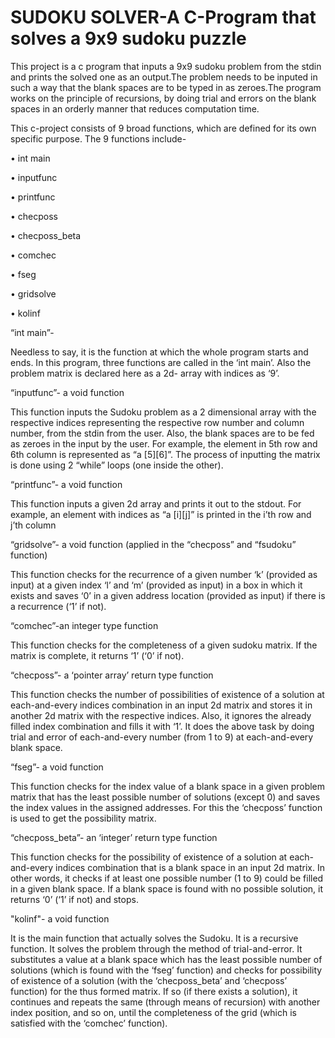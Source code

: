 # SUDOKU SOLVER-A C-Program that solves a 9x9 sudoku puzzle

This project is a c program that inputs a 9x9 sudoku problem from the stdin and prints the solved one as an output.The problem needs to be inputed in such a way that the blank spaces are to be typed in as zeroes.The program works on the principle of recursions, by doing trial and errors on the blank spaces in an orderly manner that reduces computation time.

This c-project consists of 9 broad functions, which are defined for its own specific purpose. The 9 functions include-

•	int main

•	inputfunc

•	printfunc

•	checposs

•	checposs_beta

•	comchec

•	fseg

•	gridsolve

•	kolinf



“int main”-
          
   Needless to say, it is the function at which the whole program starts and ends. In this program, three functions are called in the ‘int main’. Also the problem matrix is declared here as a 2d- array with indices as ‘9’.

“inputfunc”- a void function
           
   This function inputs the Sudoku problem as a 2 dimensional array with the respective indices representing the respective row number and column number, from the stdin from the user. Also, the blank spaces are to be fed as zeroes in the input by the user.  For example, the element in 5th row and 6th column is represented as “a [5][6]”.
        The process of inputting the matrix is done using 2 “while” loops (one inside the other). 
        
“printfunc”- a void function
           
   This function inputs a given 2d array and prints it out to the stdout. For example, an element with indices as “a [i][j]” is printed in the i’th row and j’th column
       
 “gridsolve”- a void function (applied in the “checposs” and “fsudoku” function)
          
   This function checks for the recurrence of a given number ‘k’ (provided as input) at a given index ‘l’ and ‘m’ (provided as input) in a box in which it exists and saves ‘0’ in a given address location (provided as input) if there is a recurrence (‘1’ if not). 
          
“comchec”-an integer type function
        
   This function checks for the completeness of a given sudoku matrix. If the matrix is complete, it returns ‘1’ (‘0’ if not).
           
“checposs”- a ‘pointer array’ return type function
             
   This function checks the number of possibilities of existence of a solution at each-and-every indices combination in an input 2d matrix and stores it in another 2d matrix with the respective indices. Also, it ignores the already filled index combination and fills it with ‘1’. 
         It does the above task by doing trial and error of each-and-every number (from 1 to 9) at each-and-every blank space.
      
“fseg”- a void function
           
   This function checks for the index value of a blank space in a given problem matrix that has the least possible number of solutions (except 0) and saves the index values in the assigned addresses. For this the ‘checposs’ function is used to get the possibility matrix. 

“checposs_beta”- an ‘integer’ return type function
          
   This function checks for the possibility of existence of a solution at each-and-every indices combination that is a blank space in an input 2d matrix. In other words, it checks if at least one possible number (1 to 9) could be filled in a given blank space. If a blank space is found with no possible solution, it returns ‘0’ (‘1’ if not) and stops.
          
"kolinf"- a void function
        
   It is the main function that actually solves the Sudoku. It is a recursive function. 
      It solves the problem through the method of trial-and-error. It substitutes a value at a blank space which has the least possible number of solutions (which is found with the ‘fseg’ function) and checks for possibility of existence of a solution (with the ‘checposs_beta’ and ‘checposs’ function) for the thus formed matrix. If so (if there exists a solution), it continues and repeats the same (through means of recursion) with another index position, and so on, until the completeness of the grid (which is satisfied with the ‘comchec’ function). 


          
          



